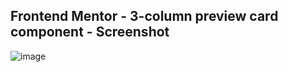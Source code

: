 ## Frontend Mentor - 3-column preview card component - Screenshot

![image](https://github.com/yiyingko/3-column-preview-CSS-Grid/assets/115703682/5229620c-5eec-490b-8591-8bd4fd5aaafa)



